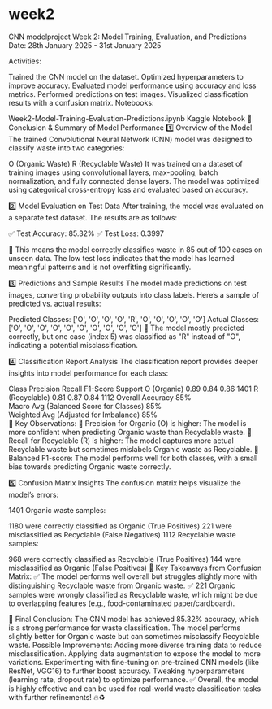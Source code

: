 # week2
CNN modelproject
Week 2: Model Training, Evaluation, and Predictions
Date: 28th January 2025 - 31st January 2025

Activities:

Trained the CNN model on the dataset.
Optimized hyperparameters to improve accuracy.
Evaluated model performance using accuracy and loss metrics.
Performed predictions on test images.
Visualized classification results with a confusion matrix.
Notebooks:

Week2-Model-Training-Evaluation-Predictions.ipynb
Kaggle Notebook
📌 Conclusion & Summary of Model Performance
1️⃣ Overview of the Model
The trained Convolutional Neural Network (CNN) model was designed to classify waste into two categories:

O (Organic Waste)
R (Recyclable Waste)
It was trained on a dataset of training images using convolutional layers, max-pooling, batch normalization, and fully connected dense layers. The model was optimized using categorical cross-entropy loss and evaluated based on accuracy.

2️⃣ Model Evaluation on Test Data
After training, the model was evaluated on a separate test dataset. The results are as follows:

✅ Test Accuracy: 85.32%
✅ Test Loss: 0.3997

🔹 This means the model correctly classifies waste in 85 out of 100 cases on unseen data. The low test loss indicates that the model has learned meaningful patterns and is not overfitting significantly.

3️⃣ Predictions and Sample Results
The model made predictions on test images, converting probability outputs into class labels. Here’s a sample of predicted vs. actual results:

Predicted Classes: ['O', 'O', 'O', 'O', 'R', 'O', 'O', 'O', 'O', 'O']
Actual Classes: ['O', 'O', 'O', 'O', 'O', 'O', 'O', 'O', 'O', 'O']
🔹 The model mostly predicted correctly, but one case (index 5) was classified as "R" instead of "O", indicating a potential misclassification.

4️⃣ Classification Report Analysis
The classification report provides deeper insights into model performance for each class:

Class	Precision	Recall	F1-Score	Support
O (Organic)	0.89	0.84	0.86	1401
R (Recyclable)	0.81	0.87	0.84	1112
Overall Accuracy	85%			
Macro Avg (Balanced Score for Classes)	85%			
Weighted Avg (Adjusted for Imbalance)	85%			
📌 Key Observations:
🔹 Precision for Organic (O) is higher: The model is more confident when predicting Organic waste than Recyclable waste.
🔹 Recall for Recyclable (R) is higher: The model captures more actual Recyclable waste but sometimes mislabels Organic waste as Recyclable.
🔹 Balanced F1-score: The model performs well for both classes, with a small bias towards predicting Organic waste correctly.

5️⃣ Confusion Matrix Insights
The confusion matrix helps visualize the model’s errors:

1401 Organic waste samples:

1180 were correctly classified as Organic (True Positives)
221 were misclassified as Recyclable (False Negatives)
1112 Recyclable waste samples:

968 were correctly classified as Recyclable (True Positives)
144 were misclassified as Organic (False Positives)
📌 Key Takeaways from Confusion Matrix:
✅ The model performs well overall but struggles slightly more with distinguishing Recyclable waste from Organic waste.
✅ 221 Organic samples were wrongly classified as Recyclable waste, which might be due to overlapping features (e.g., food-contaminated paper/cardboard).

🚀 Final Conclusion:
The CNN model has achieved 85.32% accuracy, which is a strong performance for waste classification.
The model performs slightly better for Organic waste but can sometimes misclassify Recyclable waste.
Possible Improvements:
Adding more diverse training data to reduce misclassification.
Applying data augmentation to expose the model to more variations.
Experimenting with fine-tuning on pre-trained CNN models (like ResNet, VGG16) to further boost accuracy.
Tweaking hyperparameters (learning rate, dropout rate) to optimize performance.
✅ Overall, the model is highly effective and can be used for real-world waste classification tasks with further refinements! 🔥♻️
